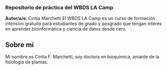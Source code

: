 ### Repositorio de práctica del WBDS LA Camp

**Autor/a/e**: Cintia Marchetti
El WBDS LA Camp es un curso de formación intensivo gratuito para estudiantes de grado y posgrado que tengan interés en aprender bioinformática y ciencia de datos desde cero.
## Sobre mí
Mi nombre es Cintia F. Marchetti, soy doctora en bioquimica, amante de la fisiologia de plantas.
